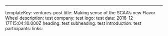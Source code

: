 ---
templateKey: ventures-post
title: Making sense of the SCAA’s new Flavor Wheel
description: test
company: test
logo: test
date: 2016-12-17T15:04:10.000Z
heading: test
subheading: test
introduction: test
participants:
links:
